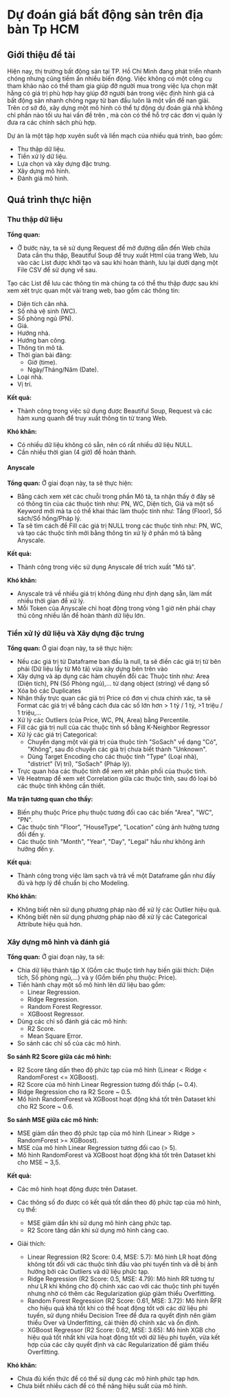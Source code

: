# Dự đoán giá bất động sản trên địa bàn Tp HCM
## Giới thiệu đề tài
Hiện nay, thị trường bất động sản tại TP. Hồ Chí Minh đang phát triển nhanh chóng nhưng cũng tiềm ẩn nhiều biến động. Việc không có một công cụ tham khảo nào có thể tham gia giúp đỡ người mua trong việc lựa chọn mặt hằng có giá trị phù hợp
hay giúp đỡ người bán trong việc định hình giá cả bất động sản nhanh chóng ngay từ ban đầu luôn là một vấn đề nan giải. Trên cơ sở đó, xây dựng một mô hình có thể tự động dự đoán giá nhà không chỉ phần nào tối ưu hai vấn đề trên
, mà còn có thể hỗ trợ các đơn vị quản lý đưa ra các chính sách phù hợp.

Dự án là một tập hợp xuyên suốt và liền mạch của nhiều quá trình, bao gồm:
- Thu thập dữ liệu.
- Tiền xử lý dữ liệu.
- Lựa chọn và xây dựng đặc trưng.
- Xây dựng mô hình.
- Đánh giá mô hình.

## Quá trình thực hiện
### Thu thập dữ liệu
**Tổng quan:** 
- Ở bước này, ta sẽ sử dụng Request để mở đường dẫn đến Web chứa Data cần thu thập, Beautiful Soup để truy xuất Html của trang Web, lưu vào các List 
được khởi tạo và sau khi hoàn thành, lưu lại dưới dạng một File CSV để sử dụng về sau.

Tạo các List để lưu các thông tin mà chúng ta có thể thu thập được sau khi xem xét trực quan một vài trang web,
bao gồm các thông tin:
- Diện tích căn nhà.
- Số nhà vệ sinh (WC).
- Số phòng ngủ (PN).
- Giá.
- Hướng nhà.
- Hướng ban công.
- Thông tin mô tả.
- Thời gian bài đăng:
  + Giờ (time).
  + Ngày/Tháng/Năm (Date).
- Loại nhà.
- Vị trí.

**Kết quả:**
- Thành công trong việc sử dụng được Beautiful Soup, Request và các hàm xung quanh để truy xuất thông tin từ trang Web.

**Khó khăn:**
- Có nhiều dữ liệu không có sẵn, nên có rất nhiều dữ liệu NULL.
- Cần nhiều thời gian (4 giờ) để hoàn thành.

#### Anyscale
**Tổng quan:** Ở giai đoạn này, ta sẽ thực hiện:
- Bằng cách xem xét các chuỗi trong phần Mô tả, ta nhận thấy ở đây sẽ có thông tin của các thuộc tính như: PN, WC, Diện tích, Giá
và một số Keyword mới mà ta có thể khai thác làm thuộc tính như: Tầng (Floor), Sổ sách/Sổ hồng/Pháp lý.
- Ta sẽ tìm cách để Fill các giá trị NULL trong các thuộc tính như: PN, WC, và tạo các thuộc tính mới bằng thông tin xử lý ở phần mô tả bằng Anyscale.

**Kết quả:**
- Thành công trong việc sử dụng Anyscale để trích xuất "Mô tả".

**Khó khăn:**
- Anyscale trả về nhiều giá trị không đúng như định dạng sẵn, làm mất nhiều thời gian để xử lý.
- Mỗi Token của Anyscale chỉ hoạt động trong vòng 1 giờ nên phải chạy thủ công nhiều lần để hoàn thành dữ liệu lớn.

### Tiền xử lý dữ liệu và Xây dựng đặc trưng
**Tổng quan:** Ở giai đoạn này, ta sẽ thực hiện:
- Nếu các giá trị từ Dataframe ban đầu là null, ta sẽ điền các giá trị từ bên phải (Dữ liệu lấy từ Mô tả) vừa xây dựng bên trên vào
- Xây dựng và áp dụng các hàm chuyển đổi các Thuộc tính như: Area (Diện tích), PN (Số Phòng ngủ),... từ dạng object (string)
về dạng số
- Xóa bỏ các Duplicates
- Nhận thấy trực quan các giá trị Price có đơn vị chưa chính xác, ta sẽ Format các giá trị về bằng cách đưa các số lớn hơn > 1 tỷ / 1 tỷ, >1 triệu / 1 triệu,...
- Xử lý các Outliers (của Price, WC, PN, Area) bằng Percentile.
- Fill các giá trị null của các thuộc tính số bằng K-Neighbor Regressor
- Xử lý các giá trị Categorical:
  + Chuyển dạng một vài giá trị của thuộc tính "SoSach" về dạng "Có", "Không", sau đó chuyển các giá trị chưa biết thành "Unknown".
  + Dùng Target Encoding cho các thuộc tính "Type" (Loại nhà), "district" (Vị trí), "SoSach" (Pháp lý).
- Trực quan hóa các thuộc tính để xem xét phân phối của thuộc tính.
- Vẽ Heatmap để xem xét Correlation giữa các thuộc tính, sau đó loại bỏ các thuộc tính không cần thiết.

**Ma trận tương quan cho thấy:**
- Biến phụ thuộc Price phụ thuộc tương đối cao các biến "Area", "WC", "PN".
- Các thuộc tính "Floor", "HouseType", "Location" cũng ảnh hưởng tương đối đến y.
- Các thuộc tính "Month", "Year", "Day", "Legal" hầu như không ảnh hưởng đến y.

**Kết quả:**
- Thành công trong việc làm sạch và trả về một Dataframe gần như đầy đủ và hợp lý để chuẩn bị cho Modeling.
  
**Khó khăn:**
- Không biết nên sử dụng phương pháp nào để xử lý các Outlier hiệu quả.
- Không biết nên sử dụng phương pháp nào để xử lý các Categorical Attribute hiệu quả hơn.

### Xây dựng mô hình và đánh giá
**Tổng quan:** Ở giai đoạn này, ta sẽ:
- Chia dữ liệu thành tập X (Gồm các thuộc tính hay biến giải thích: Diện tích, Số phòng ngủ,...) và y (Gồm biến phụ thuộc: Price).
- Tiến hành chạy một số mô hình lên dữ liệu bao gồm:
  + Linear Regression.
  + Ridge Regression.
  + Random Forest Regressor.
  + XGBoost Regressor.
- Dùng các chỉ số đánh giá các mô hình:
  + R2 Score.
  + Mean Square Error.
- So sánh các chỉ số của các mô hình.

**So sánh R2 Score giữa các mô hình:**
- R2 Score tăng dần theo độ phức tạp của mô hình (Linear < Ridge < RandomForest <= XGBoost).
- R2 Score của mô hình Linear Regression tương đối thấp (~ 0.4).
- Ridge Regression cho ra R2 Score ~ 0.5.
- Mô hình RandomForest và XGBoost hoạt động khá tốt trên Dataset khi cho R2 Score ~ 0.6.

**So sánh MSE giữa các mô hình:**
- MSE giảm dần theo độ phức tạp của mô hình (Linear > Ridge > RandomForest >= XGBoost).
- MSE của mô hình Linear Regression tương đối cao (> 5).
- Mô hình RandomForest và XGBoost hoạt động khá tốt trên Dataset khi cho MSE ~ 3,5.

**Kết quả:**
- Các mô hình hoạt động được trên Dataset.
- Các thông số đo được có kết quả tốt dần theo độ phức tạp của mô hình, cụ thể:
  + MSE giảm dần khi sử dụng mô hình càng phức tạp.
  + R2 Score tăng dần khi sử dụng mô hình càng cao.

- Giải thích:
  + Linear Regression (R2 Score: 0.4, MSE: 5.7): Mô hình LR hoạt động không tốt đối với các thuộc tính đầu vào phi tuyến tính và dễ bị ảnh hưởng bởi các Outliers và dữ liệu phức tạp.
  + Ridge Regression (R2 Score: 0.5, MSE: 4.79): Mô hình RR tương tự như LR khi không cho độ chính xác cao với các thuộc tính phi tuyến nhưng nhờ có thêm các Regularization giúp giảm thiểu Overfitting.
  + Random Forest Regression (R2 Score: 0.61, MSE: 3.72): Mô hình RFR cho hiệu quả khá tốt khi có thể hoạt động tốt với các dữ liệu phi tuyến, sử dụng nhiều Decision Tree để đưa ra quyết định nên giảm thiểu Over và Underfitting, cải thiện độ chính xác và ổn định.
  + XGBoost Regressor (R2 Score: 0.62, MSE: 3.65): Mô hình XGB cho hiệu quả tốt nhất khi vừa hoạt động tốt với dữ liệu phi tuyến, vừa kết hợp của các cây quyết định và các Regularization để giảm thiểu Overfitting.

**Khó khăn:**
- Chưa đủ kiến thức để có thể sử dụng các mô hình phức tạp hơn.
- Chưa biết nhiều cách để có thể nâng hiệu suất của mô hình.
